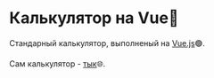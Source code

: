 # Калькулятор на Vue:dizzy:
Стандарный калькулятор, выполненый на [Vue.js](https://vuejs.org/):green_circle:.

Сам калькулятор - [тык](https://pokaneprishel.github.io/calc-vue/):globe_with_meridians:.
